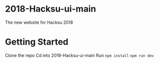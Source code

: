 # 2018-Hacksu-ui-main
The new website for Hacksu 2018

# Getting Started
Clone the repo
Cd into 2018-Hacksu-ui-main
Run `npm install`
 `npm run dev`
